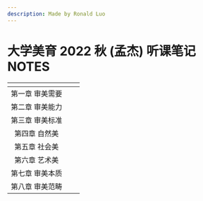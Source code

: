 ```yaml
---
description: Made by Ronald Luo
---
```


# 大学美育 2022 秋 (孟杰) 听课笔记NOTES

<table data-card-size="large" data-view="cards"><thead><tr><th align="center"></th><th data-hidden></th><th data-hidden></th></tr></thead><tbody><tr><td align="center">第一章 审美需要</td><td></td><td></td></tr><tr><td align="center">第二章 审美能力</td><td></td><td></td></tr><tr><td align="center">第三章 审美标准</td><td></td><td></td></tr><tr><td align="center">第四章 自然美</td><td></td><td></td></tr><tr><td align="center">第五章 社会美</td><td></td><td></td></tr><tr><td align="center">第六章 艺术美</td><td></td><td></td></tr><tr><td align="center">第七章 审美本质</td><td></td><td></td></tr><tr><td align="center">第八章 审美范畴</td><td></td><td></td></tr></tbody></table>





